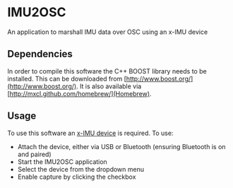 # IMU2OSC

An application to marshall IMU data over OSC using an x-IMU device

## Dependencies

In order to compile this software the C++ BOOST library needs to be installed. This can be downloaded from [http://www.boost.org/](http://www.boost.org/). It is also available via [http://mxcl.github.com/homebrew/](Homebrew).

## Usage

To use this software an [x-IMU device](http://www.x-io.co.uk/node/9) is required. To use:

- Attach the device, either via USB or Bluetooth (ensuring Bluetooth is on and paired)
- Start the IMU2OSC application
- Select the device from the dropdown menu
- Enable capture by clicking the checkbox


